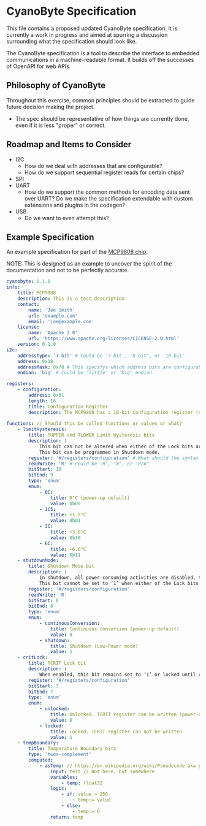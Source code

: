 # CyanoByte Specification

This file contains a proposed updated CyanoByte specification. It is currently a work in progress and aimed at spurring a discussion surrounding what the specification should look like.

The CyanoByte specification is a tool to describe the interface to embedded communications in a machine-readable format. It builds off the successes of OpenAPI for web APIs.

## Philosophy of CyanoByte

Throughout this exercise, common principles should be extracted to guide future decision making the project.

- The spec should be representative of how things are currently done, even if it is less "proper" or correct. 

## Roadmap and Items to Consider
- I2C
  - How do we deal with addresses that are configurable?
  - How do we support sequential register reads for certain chips?
- SPI
- UART
  - How do we support the common methods for encoding data sent over UART? Do we make the specification extendable with custom extensions and plugins in the codegen?
- USB
  - Do we want to even attempt this?

## Example Specification

An example specification for part of the [MCP9808 chip](http://ww1.microchip.com/downloads/en/DeviceDoc/25095A.pdf).

NOTE: This is designed as an example to uncover the spirit of the documentation and not to be perfectly accurate.

```yaml
cyanobyte: 0.1.0
info:
    title: MCP9808
    description: This is a test description
    contact:
        name: 'Joe Smith'
        url: 'example.com'
        email: 'joe@example.com'
    license:
        name: 'Apache 2.0'
        url: 'https://www.apache.org/licenses/LICENSE-2.0.html'
    version: 0.1.0
i2c:
    addressType: '7-bit' # Could be '7-bit', '8-bit', or '10-bit'
    address: 0x18
    addressMask: 0x78 # This specifys which address bits are configurable
    endian: 'big' # Could be 'little' or 'big' endian

registers:
    - configuration:
        address: 0x01
        length: 16
        title: Configuration Register
        description: The MCP9808 has a 16-bit Configuration register (CONFIG) that allows the user to set various functions for a robust temperature monitoring system. Bits 10 through 0 are used to select the temperature alert output hysteresis, device shutdown or Low-Power mode, temperature boundary and critical temperature lock, and temperature Alert output enable/disable. In addition, Alert output condition (output set for TUPPER and TLOWER temperature boundary or TCRIT only), Alert output status and Alert output polarity and mode (Comparator Output or Interrupt Output mode) are user-configurable
        
functions: // Should this be called functions or values or what?
    - limitHysteresis:
        title: TUPPER and TLOWER Limit Hysteresis bits
        description: |
            This bit can not be altered when either of the Lock bits are set (bit 6 and bit 7). 
            This bit can be programmed in Shutdown mode.
        register: '#/registers/configuration' # What should the syntax be when it is split among multiple registers?
        readWrite: 'R' # Could be 'R', 'W', or 'R/W'
        bitStart: 10
        bitEnd: 9
        type: 'enum'
        enum:
            - 0C:
                title: 0°C (power-up default)
                value: 0b00
            - 1C5:
                title: +1.5°C
                value: 0b01
            - 3C:
                title: +3.0°C
                value: 0b10
            - 6C:
                title: +6.0°C
                value: 0b11
    - shutdownMode:
        title: Shutdown Mode bit
        description: |
            In shutdown, all power-consuming activities are disabled, though all registers can be written to or read.
            This bit cannot be set to ‘1’ when either of the Lock bits is set (bit 6 and bit 7). However, it can be cleared to ‘0’ for continuous conversion while locked.
        register: '#/registers/configuration'
        readWrite: 'R'
        bitStart: 8
        bitEnd: 8
        type: 'enum'
        enum:
            - continousConversion:
                title: Continuous conversion (power-up default)
                value: 0
            - shutdown:
                title: Shutdown (Low-Power mode)
                value: 1
    - critLock:
        title: TCRIT Lock bit
        description: |
            When enabled, this bit remains set to ‘1’ or locked until cleared by an internal Reset.
        register: '#/registers/configuration'
        bitStart: 7
        bitEnd: 7
        type: 'enum'
        enum:
            - unlocked:
                title: Unlocked. TCRIT register can be written (power-up default)
                value: 0
            - locked:
                title: Locked. TCRIT register can not be written
                value: 1
    - tempBoundary:
        title: Temperature Boundary bits
        type: 'twos-complement'
        computed:
            - asTemp: // https://en.wikipedia.org/wiki/Pseudocode aka pseudo-yaml
                input: test // Not here, but somewhere
                variables:
                    - temp: float32
                logic:
                    - if: value > 256
                        - temp:= value
                    - else:
                        - temp:= 0
                return: temp
```